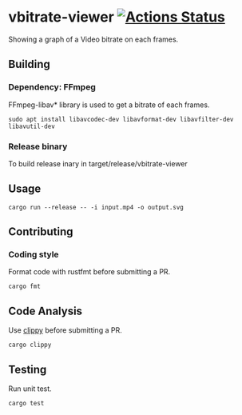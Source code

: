 # vbitrate-viewer [![Actions Status](https://github.com/takehirokj/vbitrate-viewer/workflows/vbitrate-viewer/badge.svg)](https://github.com/takehirokj/vbitrate-viewer/actions)

Showing a graph of a Video bitrate on each frames.

## Building
### Dependency: FFmpeg
FFmpeg-libav* library is used to get a bitrate of each frames.
```
sudo apt install libavcodec-dev libavformat-dev libavfilter-dev libavutil-dev
```

### Release binary
To build release inary in target/release/vbitrate-viewer

## Usage
```
cargo run --release -- -i input.mp4 -o output.svg
```

## Contributing
### Coding style
Format code with rustfmt before submitting a PR.
```
cargo fmt
```

## Code Analysis
Use [clippy](https://github.com/rust-lang/rust-clippy) before submitting a PR.
```
cargo clippy
```

## Testing
Run unit test.
```
cargo test
```

